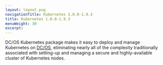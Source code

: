```yaml
---
layout: layout.pug
navigationTitle: Kubernetes 1.0.0-1.9.3
title: Kubernetes 1.0.0-1.9.3
menuWeight: 30
excerpt:
---
```


<!-- This source repo for this topic is https://github.com/mesosphere/dcos-kubernetes -->


DC/OS Kubernetes package makes it easy to deploy and manage Kubernetes on [DC/OS](https://mesosphere.com/product/), eliminating nearly all of the complexity traditionally associated with setting-up and managing a secure and highly-available cluster of Kubernetes nodes.
